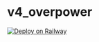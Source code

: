 # v4_overpower

[![Deploy on Railway](https://railway.app/button.svg)](https://railway.app/template/3jjb-f?referralCode=Xt40yB)
